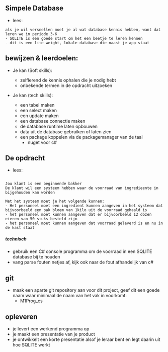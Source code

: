 ## Simpele Database

- lees:
``` 
als je wil versnellen moet je al wat database kennis hebben, want dat leren we in periode 3-6
- SQLITE is een goede start om het een beetje te leren kennen
- dit is een lite weight, lokale database die naast je app staat
```

## bewijzen & leerdoelen:

- Je kan (Soft skills):
    - zelflerend de kennis ophalen die je nodig hebt
    - onbekende termen in de opdracht uitzoeken

- Je kan (tech skills):
    - een tabel maken
    - een select maken
    - een update maken
    - een database connectie maken
    - de database runtime laten opbouwen
    - data uit de database gebruiken of laten zien 
    - een package koppelen via de packagemanager van de taal
        - nuget voor c#

## De opdracht

- lees:
```

Jou klant is een beginnende bakker
De klant wil een systeem hebben waar de voorraad van ingredieente in bijgehouden kan worden

Met het systeem moet je het volgende kunnen:
- Het personeel moet een ingredient kunnen aangeven in het systeem dat bijvoorbeeld een pak bloem van 1kilo uit de voorraad gehaald is
- het personeel moet kunnen aangeven dat er bijvoorbeeld 12 dozen eieren van 50 stuks besteld zijn
- het personeel moet kunnen aangeven dat voorraad geleverd is en nu in de kast staat
```

##### technisch
- gebruik een C# console programma om de voorraad in een SQLITE database bij te houden
- vang parse fouten netjes af, kijk ook naar de fout afhandelijk van c#

## git
- maak een aparte git repository aan voor dit project, geef dit een goede naam waar minimaal de naam van het vak in voorkomt:
    - M1Prog_cs
    
## opleveren

- je levert een werkend programma op
- je maakt een presentatie van je product
- je ontwikkelt een korte presentatie alsof je leraar bent en legt daarin uit hoe SQLITE werkt
